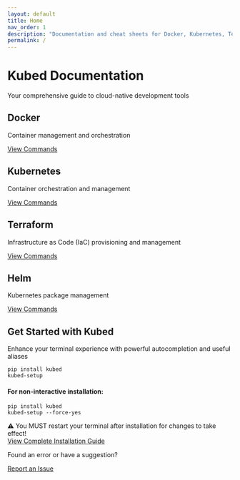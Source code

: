 ```yaml
---
layout: default
title: Home
nav_order: 1
description: "Documentation and cheat sheets for Docker, Kubernetes, Terraform, and Helm"
permalink: /
---
```


<div class="hero bg-gradient-to-r from-blue-600 to-indigo-800 text-white py-16 px-4 rounded-lg shadow-xl mb-12">
  <h1 class="text-4xl md:text-5xl font-bold mb-4">Kubed <span class="text-blue-200">Documentation</span></h1>
  <p class="text-xl opacity-90 max-w-2xl">Your comprehensive guide to cloud-native development tools</p>
</div>

<div class="grid grid-cols-1 md:grid-cols-2 lg:grid-cols-4 gap-6 mb-12">
  <div class="feature-card bg-white rounded-lg shadow-md hover:shadow-lg transition-shadow duration-300 p-6 border-t-4 border-blue-500">
    <div class="feature-icon text-blue-500 text-4xl mb-4">
      <i class="fab fa-docker"></i>
    </div>
    <h2 class="text-2xl font-bold mb-2">Docker</h2>
    <p class="text-gray-600 mb-4">Container management and orchestration</p>
    <a href="/docker" class="inline-block bg-blue-500 hover:bg-blue-600 text-white py-2 px-4 rounded transition-colors duration-300">View Commands</a>
  </div>

  <div class="feature-card bg-white rounded-lg shadow-md hover:shadow-lg transition-shadow duration-300 p-6 border-t-4 border-indigo-500">
    <div class="feature-icon text-indigo-500 text-4xl mb-4">
      <i class="fas fa-dharmachakra"></i>
    </div>
    <h2 class="text-2xl font-bold mb-2">Kubernetes</h2>
    <p class="text-gray-600 mb-4">Container orchestration and management</p>
    <a href="/kubernetes" class="inline-block bg-indigo-500 hover:bg-indigo-600 text-white py-2 px-4 rounded transition-colors duration-300">View Commands</a>
  </div>

  <div class="feature-card bg-white rounded-lg shadow-md hover:shadow-lg transition-shadow duration-300 p-6 border-t-4 border-purple-500">
    <div class="feature-icon text-purple-500 text-4xl mb-4">
      <i class="fas fa-cube"></i>
    </div>
    <h2 class="text-2xl font-bold mb-2">Terraform</h2>
    <p class="text-gray-600 mb-4">Infrastructure as Code (IaC) provisioning and management</p>
    <a href="/terraform" class="inline-block bg-purple-500 hover:bg-purple-600 text-white py-2 px-4 rounded transition-colors duration-300">View Commands</a>
  </div>

  <div class="feature-card bg-white rounded-lg shadow-md hover:shadow-lg transition-shadow duration-300 p-6 border-t-4 border-teal-500">
    <div class="feature-icon text-teal-500 text-4xl mb-4">
      <i class="fas fa-chart-pie"></i>
    </div>
    <h2 class="text-2xl font-bold mb-2">Helm</h2>
    <p class="text-gray-600 mb-4">Kubernetes package management</p>
    <a href="/helm" class="inline-block bg-teal-500 hover:bg-teal-600 text-white py-2 px-4 rounded transition-colors duration-300">View Commands</a>
  </div>
</div>

<div class="cta bg-gray-100 rounded-lg p-8 mb-12">
  <h2 class="text-3xl font-bold mb-4">Get Started with Kubed</h2>
  <p class="text-xl text-gray-700 mb-6">Enhance your terminal experience with powerful autocompletion and useful aliases</p>
  <div class="code-block bg-gray-900 rounded-lg p-4 mb-4">
    <pre class="text-green-400"><code class="language-bash">pip install kubed
kubed-setup</code></pre>
  </div>
  <div class="code-block bg-gray-900 rounded-lg p-4 mb-4">
    <h4 class="text-white mb-2">For non-interactive installation:</h4>
    <pre class="text-green-400"><code class="language-bash">pip install kubed
kubed-setup --force-yes</code></pre>
  </div>
  <div class="warning bg-yellow-100 border-l-4 border-yellow-500 p-4 text-yellow-700 mb-6">
    <span class="warning-icon text-2xl">⚠️</span> You MUST restart your terminal after installation for changes to take effect!
  </div>
  <div class="learn-more">
    <a href="/installation" class="inline-block bg-blue-600 hover:bg-blue-700 text-white py-3 px-6 rounded-lg shadow-md hover:shadow-lg transition duration-300 font-medium">
      <i class="fas fa-book mr-2"></i> View Complete Installation Guide
    </a>
  </div>
</div>

<div class="footer-cta text-center py-8">
  <p class="text-gray-600 mb-4">Found an error or have a suggestion?</p>
  <a href="https://github.com/dalefrieswthat/kubed/issues" class="inline-block bg-gray-800 hover:bg-gray-900 text-white py-2 px-4 rounded-lg transition duration-300">
    <i class="fas fa-bug mr-2"></i> Report an Issue
  </a>
</div> 